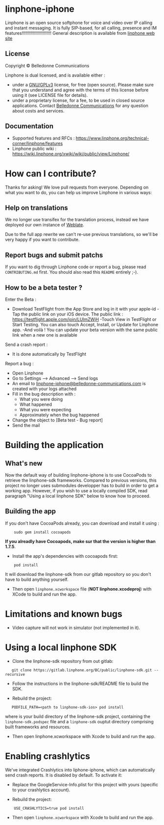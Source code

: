 # linphone-iphone
Linphone is an open source softphone for voice and video over IP calling and instant messaging. It is fully SIP-based, for all calling, presence and IM features!!!!!!!!!!!!!!!!!!!!!!!!
General description is available from [linphone web site](https://www.linphone.org/technical-corner/linphone)

## License

Copyright © Belledonne Communications

Linphone is dual licensed, and is available either :
- under a [GNU/GPLv3](https://www.gnu.org/licenses/gpl-3.0.en.html) license, for free (open source). Please make sure that you understand and agree with the terms of this license before using it (see LICENSE file for details).
- under a proprietary license, for a fee, to be used in closed source applications. Contact [Belledonne Communications](https://www.linphone.org/contact) for any question about costs and services.

## Documentation

-   Supported features and RFCs : https://www.linphone.org/technical-corner/linphone/features
-   Linphone public wiki : https://wiki.linphone.org/xwiki/wiki/public/view/Linphone/


# How can I contribute?

Thanks for asking! We love pull requests from everyone. Depending on what you want to do, you can help us improve Linphone in
various ways:

## Help on translations

We no longer use transifex for the translation process, instead we have deployed our own instance of [Weblate](https://weblate.linphone.org/projects/linphone-iphone/).

Due to the full app rewrite we can't re-use previous translations, so we'll be very happy if you want to contribute.

## Report bugs and submit patchs

If you want to dig through Linphone code or report a bug, please read `CONTRIBUTING.md` first. You should also read this `README` entirely ;-).

## How to be a beta tester ?

Enter the Beta :
- Download TestFlight from the App Store and log in it with your apple-id
-Tap the public link on your iOS device. The public link : https://testflight.apple.com/join/LUlmZWjH
-Touch View in TestFlight or Start Testing. You can also touch Accept, Install, or Update for Linphone app.
-And voilà ! You can update your beta version with the same public link when a new one is available

Send a crash report :
 - It is done automatically by TestFlight

Report a bug :
 - Open Linphone
 - Go to Settings —> Advanced —> Send logs
 - An email to linphone-iphone@belledonne-communications.com is created with your logs attached
 - Fill in the bug description with :
	* What you were doing
	* What happened
	* What you were expecting
	* Approximately when the bug happened
 - Change the object to [Beta test - Bug report]
 - Send the mail

# Building the application

## What's new

Now the default way of building linphone-iphone is to use CocoaPods to retrieve the linphone-sdk frameworks.
Compared to previous versions, this project no longer uses submodules developper has to build in order to get a working app.
However, if you wish to use a locally compiled SDK, read paragraph "Using a local linphone SDK" below to know how to proceed.

## Building the app

If you don't have CocoaPods already, you can download and install it using :
```
	sudo gem install cocoapods
```
**If you alreadly have Cocoapods, make sur that the version is higher than 1.7.5**.

- Install the app's dependencies with cocoapods first:
```
	pod install
```
  It will download the linphone-sdk from our gitlab repository so you don't have to build anything yourself.
- Then open `linphone.xcworkspace` file (**NOT linphone.xcodeproj**) with XCode to build and run the app.

# Limitations and known bugs

* Video capture will not work in simulator (not implemented in it).


# Using a local linphone SDK

- Clone the linphone-sdk repository from out gitlab:
```
   git clone https://gitlab.linphone.org/BC/public/linphone-sdk.git --recursive
```

- Follow the instructions in the linphone-sdk/README file to build the SDK.

- Rebuild the project:
```
   PODFILE_PATH=<path to linphone-sdk-ios> pod install
```
  where <path to linphone-sdk-ios> is your build directory of the linphone-sdk project, containing the `linphone-sdk.podspec` file and a `linphone-sdk` ouptut directory comprising built frameworks and resources.

- Then open linphone.xcworkspace with Xcode to build and run the app.

# Enabling crashlytics

We've integrated Crashlytics into liphone-iphone, which can automatically send crash reports. It is disabled by default.
To activate it:

- Replace the GoogleService-Info.plist for this project with yours (specific to your crashlytics account).

- Rebuild the project:
```
    USE_CRASHLYTICS=true pod install
```

- Then open `linphone.xcworkspace` with Xcode to build and run the app.
